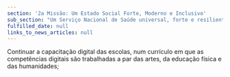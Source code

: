 ```yaml
---
section: '2a Missão: Um Estado Social Forte, Moderno e Inclusivo'
sub_section: "Um Serviço Nacional de Saúde universal, forte e resiliente"
fulfilled_date: null
links_to_news_articles: null
---
```


Continuar a capacitação digital das escolas, num currículo em que as competências digitais são trabalhadas a par das artes, da educação física e das humanidades;